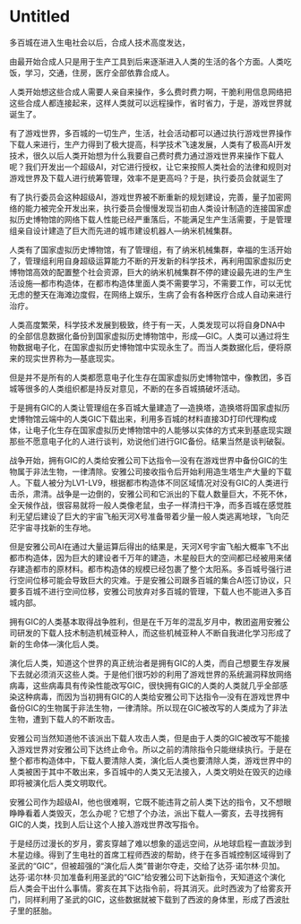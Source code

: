 # Untitled

多百城在进入生电社会以后，合成人技术高度发达，

由最开始合成人只是用于生产工具到后来逐渐进入人类的生活的各个方面。人类吃饭，学习，交通，住房，医疗全部依靠合成人。

人类开始想这些合成人需要人亲自来操作，多么费时费力啊，干脆利用信息网络把这些合成人都连接起来，这样人类就可以远程操作，省时省力，于是，游戏世界就诞生了。

有了游戏世界，多百城的一切生产，生活，社会活动都可以通过执行游戏世界操作下载人来进行，生产力得到了极大提高，科学技术飞速发展，人类有了极高AI开发技术，很久以后人类开始想为什么我要自己费时费力通过游戏世界来操作下载人呢？我们开发出一个超级AI，对它进行授权，让它来按照人类社会的法律和规则对游戏世界及下载人进行统筹管理，效率不是更高吗？于是，执行委员会就诞生了

有了执行委员会这种超级AI，游戏世界被不断重新的规划建设，完善，量子加密网络的能力被完全开发出来，执行委员会慢慢发现当初由人类设计制造的连接国家虚拟历史博物馆的网络下载人性能已经严重落后，不能满足生产生活需要，于是管理组亲自设计建造了巨大而先进的城市建设机器人—纳米机械集群。

人类有了国家虚拟历史博物馆，有了管理组，有了纳米机械集群，幸福的生活开始了，管理组利用自身超级运算能力不断的开发新的科学技术，再利用国家虚拟历史博物馆高效的配置整个社会资源，巨大的纳米机械集群不停的建设最先进的生产生活设施—都市构造体，在都市构造体里面人类不需要学习，不需要工作，可以无忧无虑的整天在海滩边度假，在网络上娱乐，生病了会有各种医疗合成人自动来进行治疗。

人类高度繁荣，科学技术发展到极致，终于有一天，人类发现可以将自身DNA中的全部信息数据化备份到国家虚拟历史博物馆中，形成—GIC。人类可以通过将生物数据电子化，在国家虚拟历史博物馆中实现永生了。而当人类数据化后，便将原来的现实世界称为—基底现实。

但是并不是所有的人类都愿意电子化生存在国家虚拟历史博物馆中，像教团，多百城等很多的人类组织都是持反对意见，不断的在多百城搞破坏活动。

于是拥有GIC的人类让管理组在多百城大量建造了—造换塔，造换塔将国家虚拟历史博物馆云端中的人类GIC下载出来，利用多百城的材料直接3D打印代理构成体，让电子化生存在国家虚拟历史博物馆中的人能够以实体的方式来到基底现实跟那些不愿意电子化的人进行谈判，劝说他们进行GIC备份。结果当然是谈判破裂。

战争开始，拥有GIC的人类给安雅公司下达指令—没有在游戏世界中备份GIC的生物属于非法生物，一律清除。安雅公司接收指令后开始利用造生塔生产大量的下载人。下载人被分为LV1-LV9，根据都市构造体不同区域情况对没有GIC的人类进行击杀，肃清。战争是一边倒的，安雅公司和它派出的下载人数量巨大，不死不休，全天候作战，很容易就将一般人类像老鼠，虫子一样清扫干净，而多百城在感觉胜利无望后建设了巨大的宇宙飞船天河X号准备带着少量一般人类逃离地球，飞向茫茫宇宙寻找新的生存地。

但是安雅公司AI在通过大量运算后得出的结果是，天河X号宇宙飞船大概率飞不出都市构造体，因为巨大的建设者千万年的建造，木星般巨大的空间都已经被用来储存建造都市的原材料。都市构造体的规模已经包裹了整个太阳系。多百城号强行进行空间位移可能会导致巨大的灾难。于是安雅公司跟多百城的集合AI签订协议，只要多百城不进行空间位移，安雅公司放弃对多百城的管理，下载人也不能进入多百城内部。

拥有GIC的人类基本取得战争胜利，但是在千万年的混乱岁月中，教团盗用安雅公司研发的下载人技术制造机械亚种人，而这些机械亚种人不断自我进化学习形成了新的生命体—演化后人类。

演化后人类，知道这个世界的真正统治者是拥有GIC的人类，而自己想要生存发展下去就必须消灭这些人类。于是他们很巧妙的利用了游戏世界的系统漏洞释放网络病毒，这些病毒具有传染性能改写GIC，很快拥有GIC的人类的人类就几乎全部感染这种病毒，而因为当初拥有GIC的人类给安雅公司下达指令—没有在游戏世界中备份GIC的生物属于非法生物，一律清除。所以现在GIC被改写的人类成为了非法生物，遭到下载人的不断攻击。

安雅公司当然知道他不该派出下载人攻击人类，但是由于人类的GIC被改写不能接入游戏世界对安雅公司下达终止命令。所以之前的清除指令只能继续执行。于是在整个都市构造体中，下载人要清除人类，演化后人类也要清除人类，游戏世界中的人类被困于其中不敢出来，多百城中的人类又无法接入，人类文明处在毁灭的边缘即将被演化后人类文明取代。

安雅公司作为超级AI，他也很难啊，它既不能违背之前人类下达的指令，又不想眼睁睁看着人类毁灭，怎么办呢？它想了个办法，派出下载人—雾亥，去寻找拥有GIC的人类，找到人后让这个人接入游戏世界改写指令。

于是经历过漫长的岁月，雾亥穿越了难以想象的遥远空间，从地球启程一直跋涉到木星边缘。得到了生电社的首席工程师西波的帮助，终于在多百城控制区域得到了圣武的“GIC”，但被超强的“演化后人类”普谢尔夺走，交给了达芬·诺尔林·贝加。达芬·诺尔林·贝加准备利用圣武的“GIC”给安雅公司下达新指令，天知道这个演化后人类会干出什么事情。雾亥在其下达指令前，将其消灭。此时西波为了给雾亥开门，同样利用了圣武的GIC，这些数据就被下载到了西波的身体里，形成了西波肚子里的胚胎。

